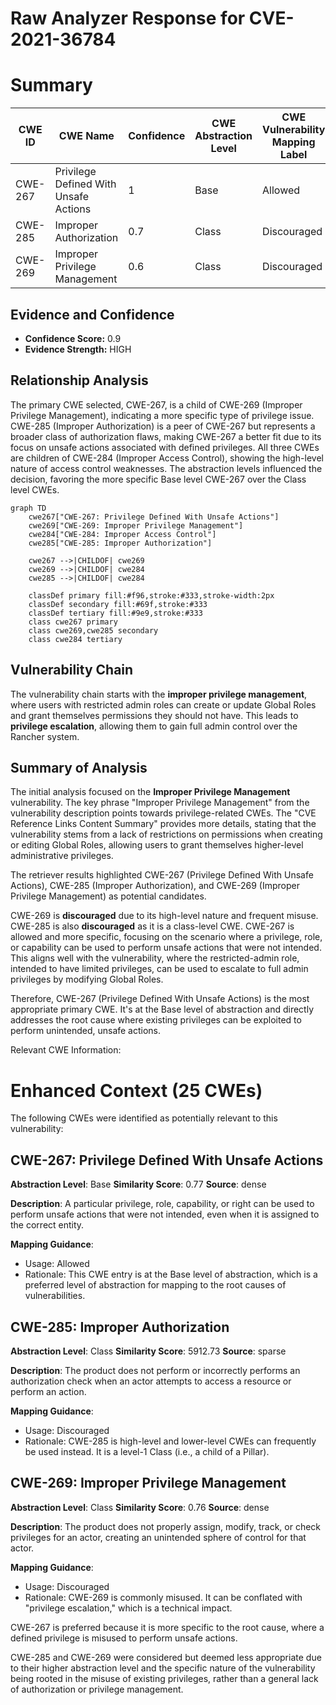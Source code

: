 # Raw Analyzer Response for CVE-2021-36784

# Summary
| CWE ID | CWE Name | Confidence | CWE Abstraction Level | CWE Vulnerability Mapping Label | CWE-Vulnerability Mapping Notes |
|---|---|---|---|---|---|
| CWE-267 | Privilege Defined With Unsafe Actions | 1 | Base | Allowed | Primary CWE |
| CWE-285 | Improper Authorization | 0.7 | Class | Discouraged | Secondary Candidate |
| CWE-269 | Improper Privilege Management | 0.6 | Class | Discouraged | Secondary Candidate |

## Evidence and Confidence

*   **Confidence Score:** 0.9
*   **Evidence Strength:** HIGH

## Relationship Analysis
The primary CWE selected, CWE-267, is a child of CWE-269 (Improper Privilege Management), indicating a more specific type of privilege issue. CWE-285 (Improper Authorization) is a peer of CWE-267 but represents a broader class of authorization flaws, making CWE-267 a better fit due to its focus on unsafe actions associated with defined privileges. All three CWEs are children of CWE-284 (Improper Access Control), showing the high-level nature of access control weaknesses. The abstraction levels influenced the decision, favoring the more specific Base level CWE-267 over the Class level CWEs.

```mermaid
graph TD
    cwe267["CWE-267: Privilege Defined With Unsafe Actions"]
    cwe269["CWE-269: Improper Privilege Management"]
    cwe284["CWE-284: Improper Access Control"]
    cwe285["CWE-285: Improper Authorization"]

    cwe267 -->|CHILDOF| cwe269
    cwe269 -->|CHILDOF| cwe284
    cwe285 -->|CHILDOF| cwe284

    classDef primary fill:#f96,stroke:#333,stroke-width:2px
    classDef secondary fill:#69f,stroke:#333
    classDef tertiary fill:#9e9,stroke:#333
    class cwe267 primary
    class cwe269,cwe285 secondary
    class cwe284 tertiary
```

## Vulnerability Chain
The vulnerability chain starts with the **improper privilege management**, where users with restricted admin roles can create or update Global Roles and grant themselves permissions they should not have. This leads to **privilege escalation**, allowing them to gain full admin control over the Rancher system.

## Summary of Analysis
The initial analysis focused on the **Improper Privilege Management** vulnerability. The key phrase "Improper Privilege Management" from the vulnerability description points towards privilege-related CWEs. The "CVE Reference Links Content Summary" provides more details, stating that the vulnerability stems from a lack of restrictions on permissions when creating or editing Global Roles, allowing users to grant themselves higher-level administrative privileges.

The retriever results highlighted CWE-267 (Privilege Defined With Unsafe Actions), CWE-285 (Improper Authorization), and CWE-269 (Improper Privilege Management) as potential candidates.

CWE-269 is **discouraged** due to its high-level nature and frequent misuse. CWE-285 is also **discouraged** as it is a class-level CWE. CWE-267 is allowed and more specific, focusing on the scenario where a privilege, role, or capability can be used to perform unsafe actions that were not intended. This aligns well with the vulnerability, where the restricted-admin role, intended to have limited privileges, can be used to escalate to full admin privileges by modifying Global Roles.

Therefore, CWE-267 (Privilege Defined With Unsafe Actions) is the most appropriate primary CWE. It's at the Base level of abstraction and directly addresses the root cause where existing privileges can be exploited to perform unintended, unsafe actions.

Relevant CWE Information:

# Enhanced Context (25 CWEs)
The following CWEs were identified as potentially relevant to this vulnerability:

## CWE-267: Privilege Defined With Unsafe Actions
**Abstraction Level**: Base
**Similarity Score**: 0.77
**Source**: dense

**Description**:
A particular privilege, role, capability, or right can be used to perform unsafe actions that were not intended, even when it is assigned to the correct entity.

**Mapping Guidance**:
- Usage: Allowed
- Rationale: This CWE entry is at the Base level of abstraction, which is a preferred level of abstraction for mapping to the root causes of vulnerabilities.

## CWE-285: Improper Authorization
**Abstraction Level**: Class
**Similarity Score**: 5912.73
**Source**: sparse

**Description**:
The product does not perform or incorrectly performs an authorization check when an actor attempts to access a resource or perform an action.

**Mapping Guidance**:
- Usage: Discouraged
- Rationale: CWE-285 is high-level and lower-level CWEs can frequently be used instead. It is a level-1 Class (i.e., a child of a Pillar).

## CWE-269: Improper Privilege Management
**Abstraction Level**: Class
**Similarity Score**: 0.76
**Source**: dense

**Description**:
The product does not properly assign, modify, track, or check privileges for an actor, creating an unintended sphere of control for that actor.

**Mapping Guidance**:
- Usage: Discouraged
- Rationale: CWE-269 is commonly misused. It can be conflated with "privilege escalation," which is a technical impact.

CWE-267 is preferred because it is more specific to the root cause, where a defined privilege is misused to perform unsafe actions.

CWE-285 and CWE-269 were considered but deemed less appropriate due to their higher abstraction level and the specific nature of the vulnerability being rooted in the misuse of existing privileges, rather than a general lack of authorization or privilege management.